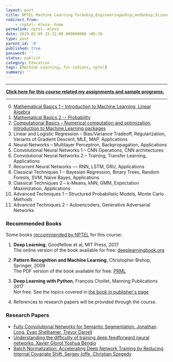 ```yaml
---
layout: post
title: NPTEL Machine Learning for&nbsp;Engineering&nbsp;and&nbsp;Science&nbsp;Applications
redirect_from:
    - /nptel--mlesa--home
permalink: nptel--mlesa
date: 2019-02-05 15:32:00.000000000 +05:30
type: post
parent_id: '0'
published: true
password: ''
status: publish
category: Education
tags: [Machine Learning, for-indians, nptel]
summary: ''
---
```


---
[**Click here for this course related my assignments and sample programs.**](https://github.com/habeebperwad/mlesa)

---


0. [Mathematical Basics 1 – Introduction to Machine Learning, Linear Algebra](/nptel--mlesa--w01)
0. [Mathematical Basics 2 -- Probability](/nptel--mlesa--w02)
0. [Computational Basics – Numerical computation and optimization, Introduction to Machine Learning packages](/nptel--mlesa--w03)
0. Linear and Logistic Regression – Bias/Variance Tradeoff, Regularization, Variants of Gradient Descent, MLE, MAP, Applications
0. Neural Networks – Multilayer Perceptron, Backpropagation, Applications
0. Convolutional Neural Networks 1 – CNN Operations, CNN architectures
0. Convolutional Neural Networks 2 – Training, Transfer Learning, Applications
0. Recurrent Neural Networks ¬– RNN, LSTM, GRU, Applications
0. Classical Techniques 1 – Bayesian Regression, Binary Trees, Random Forests, SVM, Naïve Bayes, Applications
0. Classical Techniques 2 – k-Means, kNN, GMM, Expectation Maximization, Applications
0. Advanced Techniques 1 – Structured Probabilistic Models, Monte Carlo Methods
0. Advanced Techniques 2 – Autoencoders, Generative Adversarial Networks


### Recommended Books
Some books [reccommended by NPTEL](https://youtu.be/w1v-uQthcXs?t=701) for this course:
1. **Deep Learning**, Goodfellow et al, MIT Press, 2017 <br/>
   The online version of the book available for free: [deeplearningbook.org](https://www.deeplearningbook.org/)

2. **Pattern Recognition and Machine Learning**, Christopher Bishop, Springer, 2009 <br/>
   The PDF version of the book available for free: [PRML](http://users.isr.ist.utl.pt/~wurmd/Livros/school/Bishop%20-%20Pattern%20Recognition%20And%20Machine%20Learning%20-%20Springer%20%202006.pdf)

3. **Deep Learning with Python**, François Chollet, Manning Publications 2017 <br/>
   Not free. See the topics covered in [the book in publisher's page](https://www.manning.com/books/deep-learning-with-python) 

4. References to research papers will be provided through the course.

### Research Papers

- [Fully Convolutional Networks for Semantic Segmentation. Jonathan Long, Evan Shelhamer, Trevor Darrell](https://people.eecs.berkeley.edu/~jonlong/long_shelhamer_fcn.pdf)
- [Understanding the difficulty of training deep feedforward neural networks. Xavier Glorot Yoshua Bengio](http://proceedings.mlr.press/v9/glorot10a/glorot10a.pdf)
- [Batch Normalization: Accelerating Deep Network Training by Reducing Internal Covariate Shift. Sergey Ioffe, Christian Szegedy](https://arxiv.org/pdf/1502.03167.pdf)
